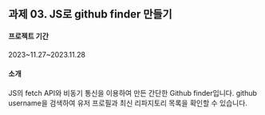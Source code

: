 과제 03. JS로 github finder 만들기
---
#### 프로젝트 기간 
2023~11.27~2023.11.28
#### 소개
JS의 fetch API와 비동기 통신을 이용하여 만든 간단한 Github finder입니다.
github username을 검색하여 유저 프로필과 최신 리파지토리 목록을 확인할 수 있습니다.